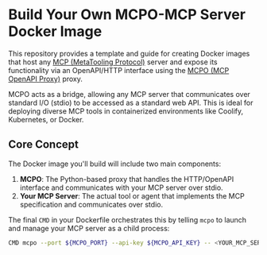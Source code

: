 # Build Your Own MCPO-MCP Server Docker Image

This repository provides a template and guide for creating Docker images that host any [MCP (MetaTooling Protocol)](https://github.com/metatool-ai/mcp) server and expose its functionality via an OpenAPI/HTTP interface using the [MCPO (MCP OpenAPI Proxy)](https://github.com/open-webui/mcpo) proxy.

MCPO acts as a bridge, allowing any MCP server that communicates over standard I/O (stdio) to be accessed as a standard web API. This is ideal for deploying diverse MCP tools in containerized environments like Coolify, Kubernetes, or Docker.

## Core Concept

The Docker image you'll build will include two main components:
1.  **MCPO**: The Python-based proxy that handles the HTTP/OpenAPI interface and communicates with your MCP server over stdio.
2.  **Your MCP Server**: The actual tool or agent that implements the MCP specification and communicates over stdio.

The final `CMD` in your Dockerfile orchestrates this by telling `mcpo` to launch and manage your MCP server as a child process:

```bash
CMD mcpo --port ${MCPO_PORT} --api-key ${MCPO_API_KEY} -- <YOUR_MCP_SERVER_STDIO_COMMAND>

